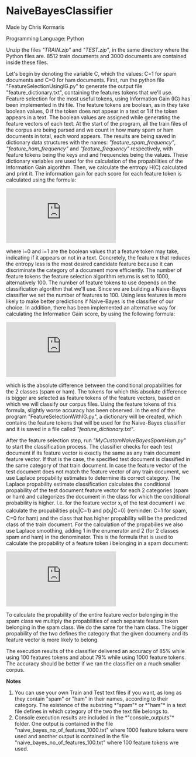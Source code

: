 # NaiveBayesClassifier

Made by Chris Kormaris

Programming Language: Python

Unzip the files *"TRAIN.zip"* and *"TEST.zip"*, in the same directory where the Python files are. 8512 train documents and 3000 documents are contained inside these files.

Let's begin by denoting the variable C, which the values: C=1 for spam documents and C=0 for ham documents.
First, run the python file "FeatureSelectionUsingIG.py" to generate the output file "feature_dictionary.txt", containing the features tokens that we'll use. Feature selection for the most useful tokens, using Information Gain (IG) has been implemented in thi file. The feature tokens are boolean, as in they take boolean values, 0 if the token does not appear in a text or 1 if the token appears in a text. The boolean values are assigned while generating the feature vectors of each text. At the start of the program, all the train files of the corpus are being parsed and we count in how many spam or ham documents in total, each word appears. The results are being saved in dictionary data structures with the names: *"feature_spam_frequency"*, *"feature_ham_frequency"* and *"feature_frequency"* respectively, with feature tokens being the keys and and frequencies being the values. These dictionary variables are used for the calculation of the propabilities of the Information Gain algorithm. Then, we calculate the entropy H(C) calculated and print it. The information gain for each score for each feature token is calculated using the formula:

![Information Gain](http://latex.codecogs.com/gif.latex?IG%28X%20%2C%20C%29%20%3D%20IG%20%28C%20%2C%20X%29%20%3D%20H%28C%29%20-%20%5Csum_%7Bi%3D0%7D%5E%7B1%7D%20%7BP%20%28X%3Di%29%20%5Ccdot%20H%20%28C%7CX%3Di%29%7D)

where i=0 and i=1 are the boolean values that a feature token may take, indicating if it appears or not in a text.
Concretely, the feature x that reduces the entropy less is the most desired candidate feature because it can discriminate the category of a document more efficiently. The number of feature tokens the feature selection algorithm returns is set to 1000, alternatively 100. The number of feature tokens to use depends on the classification algorithm that we'll use. Since we are building a Naive-Bayes classifier we set the number of features to 100. Using less features is more likely to make better predictions if Naive-Bayes is the classifier of our choice. In addition, there has been implemented an alternative way for calculating the Information Gain score, by using the following formula:

![Information Gain](http://latex.codecogs.com/gif.latex?IG%28X%20%2C%20C%29%20%3D%20IG%20%28C%20%2C%20X%29%20%3D%20%7CP%28X%3D1%7CC%3D0%29%20-%20P%28X%3D1%7CC%3D1%29%7C)

which is the absolute difference between the conditional propabilities for the 2 classes (spam or ham). The tokens for which this absolute difference is bigger are selected as feature tokens of the feature vectors, based on which we will classify our corpus files. Using the feature tokens of this formula, slightly worse accuracy has been observed. In the end of the program "FeatureSelectionWithIG.py", a dictionary will be created, which contains the feature tokens that will be used for the Naive-Bayes classifier and it is saved in a file called *"feature_dictionary.txt"*.

After the feature selection step, run *"MyCustomNaiveBayesSpamHam.py"* to start the classification process. The classifier checks for each test document if its feature vector is exactly the same as any train document feature vector. If that is the case, the specified test document is classified in the same category of that train document. In case the feature vector of the test document does not match the feature vector of any train document, we use Laplace propability estimates to determine its correct category. The Laplace propability estimate classification calculates the conditional propability of the test document feature vector for each 2 categories (spam or ham) and categorizes the document in the class for which the conditional probability is higher. I.e. for the feature vector x<sub>i</sub> of the test document i we calculate the propabilities p(x<sub>i</sub>|C=1) and p(x<sub>i</sub>|C=0) (reminder: C=1 for spam, C=0 for ham) and the class that has higher propability will be the predicted class of the train document. For the calculation of the propabilies we also use Laplace smoothing, adding 1 in the enumerator and 2 (for 2 classes spam and ham) in the denominator. This is the formula that is used to calculate the propability of a feature token i belonging in a spam document:

![Laplace Smoothing](http://latex.codecogs.com/gif.latex?%5Cfrac%7BspamDocumentFrequencyOfTokeni%20&plus;%201%7D%20%7BnumberOfSpamDocuments%20&plus;%20numberOfClasess%7D%20%3D%20%5Cfrac%7BspamDocumentFrequencyOfTokeni%20&plus;%201%7D%20%7BnumberOfSpamDocuments%20&plus;%202%7D)

To calculate the propability of the entire feature vector belonging in the spam class we multiply the propabilities of each separate feature token belonging in the spam class. We do the same for the ham class. The bigger propability of the two defines the category that the given documeny and its feature vector is more likely to belong.


The execution results of the classifier delivered an accuracy of 85% while using 100 features tokens and about 79% while using 1000 feature tokens. The accuracy should be better if we ran the classifier on a much smaller corpus.

**Notes**
<ol>
<li>You can use your own Train and Test text files if you want, as long as they contain "spam" or "ham" in their names, according to their category. The existence of the substring *"spam"* or *"ham"* in a text file defines in which category of the two the text file belongs to.</li>
<li>Console execution results are included in the *"console_outputs"* folder. One output is contained in the file "naive_bayes_no_of_features_1000.txt" where 1000 feature tokens were used and another output is contained in the file "naive_bayes_no_of_features_100.txt" where 100 feature tokens wre used.</li>
</ol>

